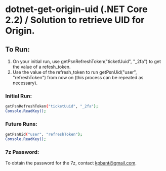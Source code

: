 # dotnet-get-origin-uid (.NET Core 2.2) / Solution to retrieve UID for Origin.

## To Run:
  1. On your initial run, use getPsnRefreshToken("ticketUuid", "_2fa") to get the value of a refesh_token.
  2. Use the value of the refresh_token to run getPsnUid("user", "refreshToken") from now on (this process can be repeated as necessary).

### Initial Run:
```sh
getPsnRefreshToken("ticketUuid", "_2fa");
Console.ReadKey();
```

### Future Runs:
```sh
getPsnUid("user", "refreshToken");
Console.ReadKey();
```

### 7z Password:
To obtain the password for the 7z, contact kpbant@gmail.com.

